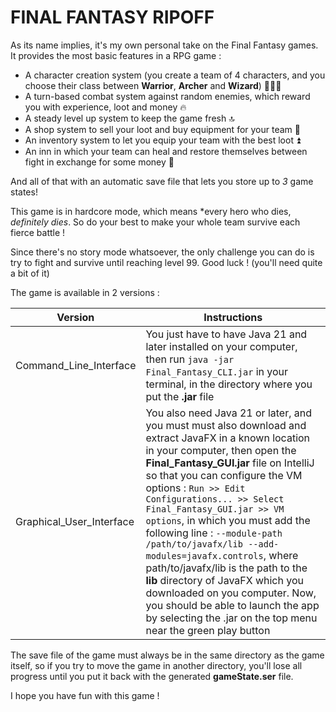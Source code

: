 # FINAL FANTASY RIPOFF

As its name implies, it's my own personal take on the Final Fantasy games. It provides the most basic features in a RPG game :
- A character creation system (you create a team of 4 characters, and you choose their class between **Warrior**, **Archer** and **Wizard**) 👯👯‍♂️
- A turn-based combat system against random enemies, which reward you with experience, loot and money 🔥
- A steady level up system to keep the game fresh 🔝
- A shop system to sell your loot and buy equipment for your team 🛒
- An inventory system to let you equip your team with the best loot ⏫
- An inn in which your team can heal and restore themselves between fight in exchange for some money 💸

And all of that with an automatic save file that lets you store up to *3* game states!

This game is in hardcore mode, which means *every hero who dies, **definitely* dies*. So do your best to make your whole team survive each fierce battle !

Since there's no story mode whatsoever, the only challenge you can do is try to fight and survive until reaching level 99. Good luck ! (you'll need quite a bit of it)

The game is available in 2 versions :

| Version | Instructions |
| ------- | ------------ |
| Command_Line_Interface | You just have to have Java 21 and later installed on your computer, then run `java -jar Final_Fantasy_CLI.jar` in your terminal, in the directory where you put the **.jar** file |
| Graphical_User_Interface | You also need Java 21 or later, and you must must also download and extract JavaFX in a known location in your computer, then open the **Final_Fantasy_GUI.jar** file on IntelliJ so that you can configure the VM options : `Run >> Edit Configurations... >> Select Final_Fantasy_GUI.jar >> VM options`, in which you must add the following line : `--module-path /path/to/javafx/lib --add-modules=javafx.controls`, where path/to/javafx/lib is the path to the **lib** directory of JavaFX which you downloaded on you computer. Now, you should be able to launch the app by selecting the .jar on the top menu near the green play button |

The save file of the game must always be in the same directory as the game itself, so if you try to move the game in another directory, you'll lose all progress until you put it back with the generated **gameState.ser** file.

I hope you have fun with this game !

